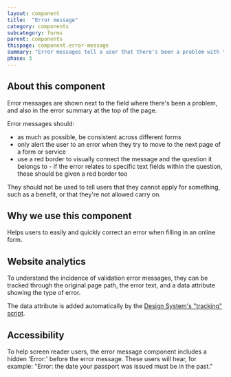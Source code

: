 ```yaml
---
layout: component
title:  "Error message"
category: components
subcategory: forms
parent: components
thispage: component.error-message
summary: "Error messages tell a user that there's been a problem with the answer they've given on a form or a webpage, and how to fix it."
phase: 3
---
```


## About this component

Error messages are shown next to the field where there's been a problem, and also in the error summary at the top of the page.

Error messages should:

* as much as possible, be consistent across different forms
* only alert the user to an error when they try to move to the next page of a form or service
* use a red border to visually connect the message and the question it belongs to - if the error relates to specific text fields within the question, these should be given a red border too

They should not be used to tell users that they cannot apply for something, such as a benefit, or that they're not allowed carry on.

## Why we use this component

Helps users to easily and quickly correct an error when filling in an online form.


## Website analytics

To understand the incidence of validation error messages, they can be tracked through the original page path, the error text, and a data attribute showing the type of error.

The data attribute is added automatically by the [Design System's "tracking" script](/get-started/tracking/#error-message).

## Accessibility

To help screen reader users, the error message component includes a hidden 'Error:' before the error message. These users will hear, for example: "Error: the date your passport was issued must be in the past."
